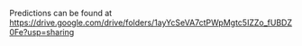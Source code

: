 Predictions can be found at https://drive.google.com/drive/folders/1ayYcSeVA7ctPWpMgtc5IZZo_fUBDZ0Fe?usp=sharing